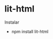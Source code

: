 # lit-html

Instalar
- npm install lit-html
<script src="./lit-html-demo.js" type="module"></script>
